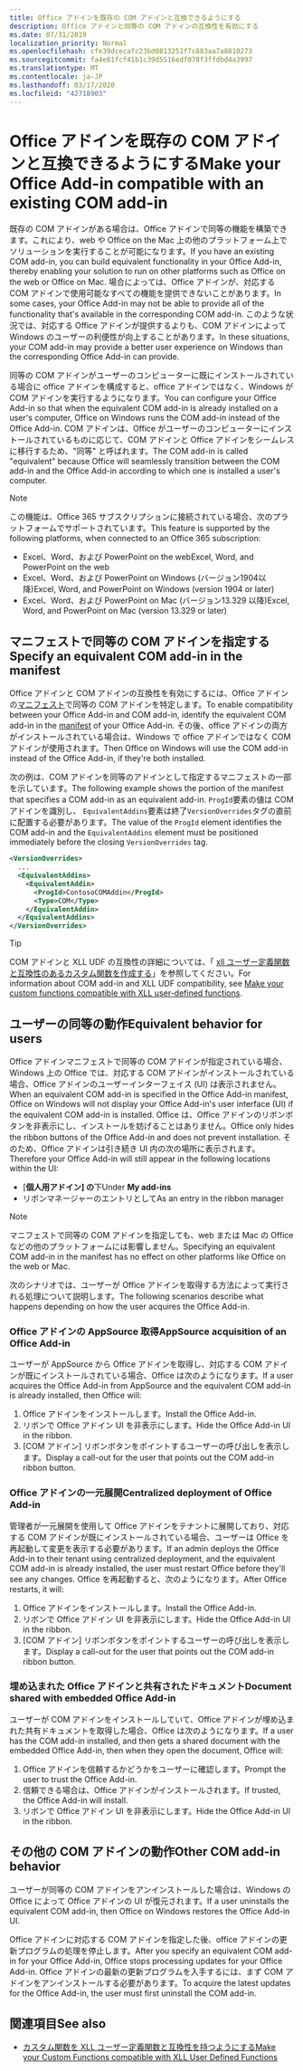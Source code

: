 ```yaml
---
title: Office アドインを既存の COM アドインと互換できるようにする
description: Office アドインと同等の COM アドインの互換性を有効にする
ms.date: 07/31/2019
localization_priority: Normal
ms.openlocfilehash: cfe39dcecafc23bd0813251f7c883aa7a8810273
ms.sourcegitcommit: fa4e81fcf41b1c39d5516edf078f3ffdbd4a3997
ms.translationtype: MT
ms.contentlocale: ja-JP
ms.lasthandoff: 03/17/2020
ms.locfileid: "42718903"
---
```

# <a name="make-your-office-add-in-compatible-with-an-existing-com-add-in"></a><span data-ttu-id="de518-103">Office アドインを既存の COM アドインと互換できるようにする</span><span class="sxs-lookup"><span data-stu-id="de518-103">Make your Office Add-in compatible with an existing COM add-in</span></span>

<span data-ttu-id="de518-104">既存の COM アドインがある場合は、Office アドインで同等の機能を構築できます。これにより、web や Office on the Mac 上の他のプラットフォーム上でソリューションを実行することが可能になります。</span><span class="sxs-lookup"><span data-stu-id="de518-104">If you have an existing COM add-in, you can build equivalent functionality in your Office Add-in, thereby enabling your solution to run on other platforms such as Office on the web or Office on Mac.</span></span> <span data-ttu-id="de518-105">場合によっては、Office アドインが、対応する COM アドインで使用可能なすべての機能を提供できないことがあります。</span><span class="sxs-lookup"><span data-stu-id="de518-105">In some cases, your Office Add-in may not be able to provide all of the functionality that's available in the corresponding COM add-in.</span></span> <span data-ttu-id="de518-106">このような状況では、対応する Office アドインが提供するよりも、COM アドインによって Windows のユーザーの利便性が向上することがあります。</span><span class="sxs-lookup"><span data-stu-id="de518-106">In these situations, your COM add-in may provide a better user experience on Windows than the corresponding Office Add-in can provide.</span></span>

<span data-ttu-id="de518-107">同等の COM アドインがユーザーのコンピューターに既にインストールされている場合に office アドインを構成すると、office アドインではなく、Windows が COM アドインを実行するようになります。</span><span class="sxs-lookup"><span data-stu-id="de518-107">You can configure your Office Add-in so that when the equivalent COM add-in is already installed on a user's computer, Office on Windows runs the COM add-in instead of the Office Add-in.</span></span> <span data-ttu-id="de518-108">COM アドインは、Office がユーザーのコンピューターにインストールされているものに応じて、COM アドインと Office アドインをシームレスに移行するため、"同等" と呼ばれます。</span><span class="sxs-lookup"><span data-stu-id="de518-108">The COM add-in is called "equivalent" because Office will seamlessly transition between the COM add-in and the Office Add-in according to which one is installed a user's computer.</span></span>

> [!NOTE]
> <span data-ttu-id="de518-109">この機能は、Office 365 サブスクリプションに接続されている場合、次のプラットフォームでサポートされています。</span><span class="sxs-lookup"><span data-stu-id="de518-109">This feature is supported by the following platforms, when connected to an Office 365 subscription:</span></span>
> - <span data-ttu-id="de518-110">Excel、Word、および PowerPoint on the web</span><span class="sxs-lookup"><span data-stu-id="de518-110">Excel, Word, and PowerPoint on the web</span></span>
> - <span data-ttu-id="de518-111">Excel、Word、および PowerPoint on Windows (バージョン1904以降)</span><span class="sxs-lookup"><span data-stu-id="de518-111">Excel, Word, and PowerPoint on Windows (version 1904 or later)</span></span>
> - <span data-ttu-id="de518-112">Excel、Word、および PowerPoint on Mac (バージョン13.329 以降)</span><span class="sxs-lookup"><span data-stu-id="de518-112">Excel, Word, and PowerPoint on Mac (version 13.329 or later)</span></span>

## <a name="specify-an-equivalent-com-add-in-in-the-manifest"></a><span data-ttu-id="de518-113">マニフェストで同等の COM アドインを指定する</span><span class="sxs-lookup"><span data-stu-id="de518-113">Specify an equivalent COM add-in in the manifest</span></span>

<span data-ttu-id="de518-114">Office アドインと COM アドインの互換性を有効にするには、Office アドインの[マニフェスト](add-in-manifests.md)で同等の COM アドインを特定します。</span><span class="sxs-lookup"><span data-stu-id="de518-114">To enable compatibility between your Office Add-in and COM add-in, identify the equivalent COM add-in in the [manifest](add-in-manifests.md) of your Office Add-in.</span></span> <span data-ttu-id="de518-115">その後、office アドインの両方がインストールされている場合は、Windows で office アドインではなく COM アドインが使用されます。</span><span class="sxs-lookup"><span data-stu-id="de518-115">Then Office on Windows will use the COM add-in instead of the Office Add-in, if they're both installed.</span></span>

<span data-ttu-id="de518-116">次の例は、COM アドインを同等のアドインとして指定するマニフェストの一部を示しています。</span><span class="sxs-lookup"><span data-stu-id="de518-116">The following example shows the portion of the manifest that specifies a COM add-in as an equivalent add-in.</span></span> <span data-ttu-id="de518-117">`ProgId`要素の値は COM アドインを識別し、 `EquivalentAddins`要素は終了`VersionOverrides`タグの直前に配置する必要があります。</span><span class="sxs-lookup"><span data-stu-id="de518-117">The value of the `ProgId` element identifies the COM add-in and the `EquivalentAddins` element must be positioned immediately before the closing `VersionOverrides` tag.</span></span>

```xml
<VersionOverrides>
  ...
  <EquivalentAddins>
    <EquivalentAddin>
      <ProgId>ContosoCOMAddin</ProgId>
      <Type>COM</Type>
    </EquivalentAddin>
  </EquivalentAddins>
</VersionOverrides>
```

> [!TIP]
> <span data-ttu-id="de518-118">COM アドインと XLL UDF の互換性の詳細については、「 [xll ユーザー定義関数と互換性のあるカスタム関数を作成する](../excel/make-custom-functions-compatible-with-xll-udf.md)」を参照してください。</span><span class="sxs-lookup"><span data-stu-id="de518-118">For information about COM add-in and XLL UDF compatibility, see [Make your custom functions compatible with XLL user-defined functions](../excel/make-custom-functions-compatible-with-xll-udf.md).</span></span>

## <a name="equivalent-behavior-for-users"></a><span data-ttu-id="de518-119">ユーザーの同等の動作</span><span class="sxs-lookup"><span data-stu-id="de518-119">Equivalent behavior for users</span></span>

<span data-ttu-id="de518-120">Office アドインマニフェストで同等の COM アドインが指定されている場合、Windows 上の Office では、対応する COM アドインがインストールされている場合、Office アドインのユーザーインターフェイス (UI) は表示されません。</span><span class="sxs-lookup"><span data-stu-id="de518-120">When an equivalent COM add-in is specified in the Office Add-in manifest, Office on Windows will not display your Office Add-in's user interface (UI) if the equivalent COM add-in is installed.</span></span> <span data-ttu-id="de518-121">Office は、Office アドインのリボンボタンを非表示にし、インストールを妨げることはありません。</span><span class="sxs-lookup"><span data-stu-id="de518-121">Office only hides the ribbon buttons of the Office Add-in and does not prevent installation.</span></span> <span data-ttu-id="de518-122">そのため、Office アドインは引き続き UI 内の次の場所に表示されます。</span><span class="sxs-lookup"><span data-stu-id="de518-122">Therefore your Office Add-in will still appear in the following locations within the UI:</span></span>

- <span data-ttu-id="de518-123">[**個人用アドイン] の**下</span><span class="sxs-lookup"><span data-stu-id="de518-123">Under **My add-ins**</span></span>
- <span data-ttu-id="de518-124">リボンマネージャーのエントリとして</span><span class="sxs-lookup"><span data-stu-id="de518-124">As an entry in the ribbon manager</span></span>

> [!NOTE]
> <span data-ttu-id="de518-125">マニフェストで同等の COM アドインを指定しても、web または Mac の Office などの他のプラットフォームには影響しません。</span><span class="sxs-lookup"><span data-stu-id="de518-125">Specifying an equivalent COM add-in in the manifest has no effect on other platforms like Office on the web or Mac.</span></span>

<span data-ttu-id="de518-126">次のシナリオでは、ユーザーが Office アドインを取得する方法によって実行される処理について説明します。</span><span class="sxs-lookup"><span data-stu-id="de518-126">The following scenarios describe what happens depending on how the user acquires the Office Add-in.</span></span>

### <a name="appsource-acquisition-of-an-office-add-in"></a><span data-ttu-id="de518-127">Office アドインの AppSource 取得</span><span class="sxs-lookup"><span data-stu-id="de518-127">AppSource acquisition of an Office Add-in</span></span>

<span data-ttu-id="de518-128">ユーザーが AppSource から Office アドインを取得し、対応する COM アドインが既にインストールされている場合、Office は次のようになります。</span><span class="sxs-lookup"><span data-stu-id="de518-128">If a user acquires the Office Add-in from AppSource and the equivalent COM add-in is already installed, then Office will:</span></span>

1. <span data-ttu-id="de518-129">Office アドインをインストールします。</span><span class="sxs-lookup"><span data-stu-id="de518-129">Install the Office Add-in.</span></span>
2. <span data-ttu-id="de518-130">リボンで Office アドイン UI を非表示にします。</span><span class="sxs-lookup"><span data-stu-id="de518-130">Hide the Office Add-in UI in the ribbon.</span></span>
3. <span data-ttu-id="de518-131">[COM アドイン] リボンボタンをポイントするユーザーの呼び出しを表示します。</span><span class="sxs-lookup"><span data-stu-id="de518-131">Display a call-out for the user that points out the COM add-in ribbon button.</span></span>

### <a name="centralized-deployment-of-office-add-in"></a><span data-ttu-id="de518-132">Office アドインの一元展開</span><span class="sxs-lookup"><span data-stu-id="de518-132">Centralized deployment of Office Add-in</span></span>

<span data-ttu-id="de518-133">管理者が一元展開を使用して Office アドインをテナントに展開しており、対応する COM アドインが既にインストールされている場合、ユーザーは Office を再起動して変更を表示する必要があります。</span><span class="sxs-lookup"><span data-stu-id="de518-133">If an admin deploys the Office Add-in to their tenant using centralized deployment, and the equivalent COM add-in is already installed, the user must restart Office before they'll see any changes.</span></span> <span data-ttu-id="de518-134">Office を再起動すると、次のようになります。</span><span class="sxs-lookup"><span data-stu-id="de518-134">After Office restarts, it will:</span></span>

1. <span data-ttu-id="de518-135">Office アドインをインストールします。</span><span class="sxs-lookup"><span data-stu-id="de518-135">Install the Office Add-in.</span></span>
2. <span data-ttu-id="de518-136">リボンで Office アドイン UI を非表示にします。</span><span class="sxs-lookup"><span data-stu-id="de518-136">Hide the Office Add-in UI in the ribbon.</span></span>
3. <span data-ttu-id="de518-137">[COM アドイン] リボンボタンをポイントするユーザーの呼び出しを表示します。</span><span class="sxs-lookup"><span data-stu-id="de518-137">Display a call-out for the user that points out the COM add-in ribbon button.</span></span>

### <a name="document-shared-with-embedded-office-add-in"></a><span data-ttu-id="de518-138">埋め込まれた Office アドインと共有されたドキュメント</span><span class="sxs-lookup"><span data-stu-id="de518-138">Document shared with embedded Office Add-in</span></span>

<span data-ttu-id="de518-139">ユーザーが COM アドインをインストールしていて、Office アドインが埋め込まれた共有ドキュメントを取得した場合、Office は次のようになります。</span><span class="sxs-lookup"><span data-stu-id="de518-139">If a user has the COM add-in installed, and then gets a shared document with the embedded Office Add-in, then when they open the document, Office will:</span></span>

1. <span data-ttu-id="de518-140">Office アドインを信頼するかどうかをユーザーに確認します。</span><span class="sxs-lookup"><span data-stu-id="de518-140">Prompt the user to trust the Office Add-in.</span></span>
2. <span data-ttu-id="de518-141">信頼できる場合は、Office アドインがインストールされます。</span><span class="sxs-lookup"><span data-stu-id="de518-141">If trusted, the Office Add-in will install.</span></span>
3. <span data-ttu-id="de518-142">リボンで Office アドイン UI を非表示にします。</span><span class="sxs-lookup"><span data-stu-id="de518-142">Hide the Office Add-in UI in the ribbon.</span></span>

## <a name="other-com-add-in-behavior"></a><span data-ttu-id="de518-143">その他の COM アドインの動作</span><span class="sxs-lookup"><span data-stu-id="de518-143">Other COM add-in behavior</span></span>

<span data-ttu-id="de518-144">ユーザーが同等の COM アドインをアンインストールした場合は、Windows の Office によって Office アドインの UI が復元されます。</span><span class="sxs-lookup"><span data-stu-id="de518-144">If a user uninstalls the equivalent COM add-in, then Office on Windows restores the Office Add-in UI.</span></span>

<span data-ttu-id="de518-145">Office アドインに対応する COM アドインを指定した後、office アドインの更新プログラムの処理を停止します。</span><span class="sxs-lookup"><span data-stu-id="de518-145">After you specify an equivalent COM add-in for your Office Add-in, Office stops processing updates for your Office Add-in.</span></span> <span data-ttu-id="de518-146">Office アドインの最新の更新プログラムを入手するには、まず COM アドインをアンインストールする必要があります。</span><span class="sxs-lookup"><span data-stu-id="de518-146">To acquire the latest updates for the Office Add-in, the user must first uninstall the COM add-in.</span></span>

## <a name="see-also"></a><span data-ttu-id="de518-147">関連項目</span><span class="sxs-lookup"><span data-stu-id="de518-147">See also</span></span>

- [<span data-ttu-id="de518-148">カスタム関数を XLL ユーザー定義関数と互換性を持つようにする</span><span class="sxs-lookup"><span data-stu-id="de518-148">Make your Custom Functions compatible with XLL User Defined Functions</span></span>](../excel/make-custom-functions-compatible-with-xll-udf.md)
